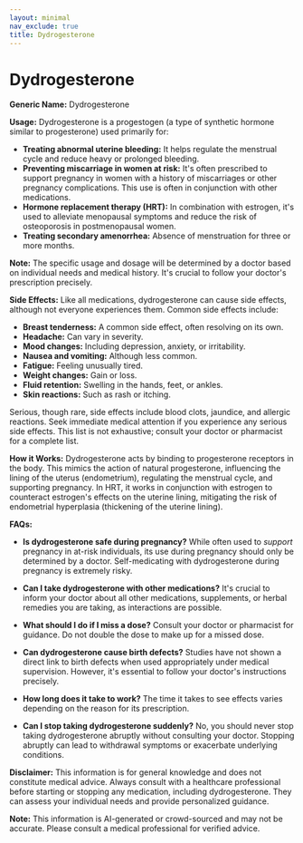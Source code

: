 ```yaml
---
layout: minimal
nav_exclude: true
title: Dydrogesterone
---
```


# Dydrogesterone

**Generic Name:** Dydrogesterone

**Usage:** Dydrogesterone is a progestogen (a type of synthetic hormone similar to progesterone) used primarily for:

* **Treating abnormal uterine bleeding:** It helps regulate the menstrual cycle and reduce heavy or prolonged bleeding.
* **Preventing miscarriage in women at risk:**  It's often prescribed to support pregnancy in women with a history of miscarriages or other pregnancy complications.  This use is often in conjunction with other medications.
* **Hormone replacement therapy (HRT):** In combination with estrogen, it's used to alleviate menopausal symptoms and reduce the risk of osteoporosis in postmenopausal women.
* **Treating secondary amenorrhea:** Absence of menstruation for three or more months.

**Note:** The specific usage and dosage will be determined by a doctor based on individual needs and medical history.  It's crucial to follow your doctor's prescription precisely.

**Side Effects:**  Like all medications, dydrogesterone can cause side effects, although not everyone experiences them. Common side effects include:

* **Breast tenderness:** A common side effect, often resolving on its own.
* **Headache:** Can vary in severity.
* **Mood changes:**  Including depression, anxiety, or irritability.
* **Nausea and vomiting:** Although less common.
* **Fatigue:** Feeling unusually tired.
* **Weight changes:**  Gain or loss.
* **Fluid retention:** Swelling in the hands, feet, or ankles.
* **Skin reactions:** Such as rash or itching.

Serious, though rare, side effects include blood clots, jaundice, and allergic reactions.  Seek immediate medical attention if you experience any serious side effects.  This list is not exhaustive; consult your doctor or pharmacist for a complete list.


**How it Works:** Dydrogesterone acts by binding to progesterone receptors in the body. This mimics the action of natural progesterone, influencing the lining of the uterus (endometrium), regulating the menstrual cycle, and supporting pregnancy.  In HRT, it works in conjunction with estrogen to counteract estrogen's effects on the uterine lining, mitigating the risk of endometrial hyperplasia (thickening of the uterine lining).


**FAQs:**

* **Is dydrogesterone safe during pregnancy?** While often used to *support* pregnancy in at-risk individuals, its use during pregnancy should only be determined by a doctor.  Self-medicating with dydrogesterone during pregnancy is extremely risky.

* **Can I take dydrogesterone with other medications?**  It's crucial to inform your doctor about all other medications, supplements, or herbal remedies you are taking, as interactions are possible.

* **What should I do if I miss a dose?** Consult your doctor or pharmacist for guidance.  Do not double the dose to make up for a missed dose.

* **Can dydrogesterone cause birth defects?**  Studies have not shown a direct link to birth defects when used appropriately under medical supervision. However, it's essential to follow your doctor's instructions precisely.

* **How long does it take to work?** The time it takes to see effects varies depending on the reason for its prescription.

* **Can I stop taking dydrogesterone suddenly?**  No, you should never stop taking dydrogesterone abruptly without consulting your doctor.  Stopping abruptly can lead to withdrawal symptoms or exacerbate underlying conditions.

**Disclaimer:** This information is for general knowledge and does not constitute medical advice.  Always consult with a healthcare professional before starting or stopping any medication, including dydrogesterone.  They can assess your individual needs and provide personalized guidance.


**Note:** This information is AI-generated or crowd-sourced and may not be accurate. Please consult a medical professional for verified advice.